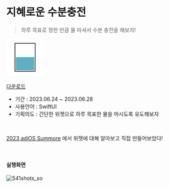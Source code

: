 # 지혜로운 수분충전
 >  하루 목표로 정한 만큼 물 마셔서 수분 충전을 해보자!

<img width="100" src="https://github.com/jeehge/JHWater/blob/main/Document/%EC%8A%A4%ED%81%AC%EB%A6%B0%EC%83%B7/%EC%95%84%EC%9D%B4%EC%BD%98/ios/iTunesArtwork%402x.png" alt="지혜로운 수분충전">

[다운로드](https://apps.apple.com/us/app/%EC%A7%80%ED%98%9C%EB%A1%9C%EC%9A%B4-%EC%88%98%EB%B6%84%EC%B6%A9%EC%A0%84/id6450671563)

- 기간 : 2023.06.24 ~ 2023.06.28
- 사용언어 : SwiftUI
- 기획의도 : 간단한 위젯으로 하루 목표한 물을 마시도록 유도해보자
<br>

[2023 adiOS Summore](https://festa.io/events/3556) 
에서 위젯에 대해 알아보고 직접 만들어보았다!

<br>

#### 실행화면

![541shots_so](https://github.com/jeehge/JHWater/assets/8108570/b47cf157-f563-43bc-ac2e-69bb91a0f45f)


